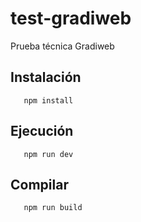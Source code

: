 # test-gradiweb
Prueba técnica Gradiweb

## Instalación
```
   npm install
```

## Ejecución
```
   npm run dev
```

## Compilar
```
   npm run build
```

